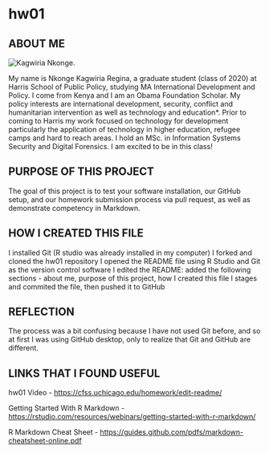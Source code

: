 # hw01

## ABOUT ME

![Kagwiria Nkonge.](C:\Users\inaka\Documents\GitHub\hw01\Images\Profile_pic.jpg)

My name is Nkonge Kagwiria Regina, a graduate student (class of 2020) at Harris School of Public Policy, studying MA International Development and Policy. I come from Kenya and I am an Obama Foundation Scholar. My policy interests are international development, security, conflict and humanitarian intervention as well as technology and education*. Prior to coming to Harris my work focused on technology for development particularly the application of technology in higher education, refugee camps and hard to reach areas. I hold an MSc. in Information Systems Security and Digital Forensics.
I am excited to be in this class!

## PURPOSE OF THIS PROJECT

The goal of this project is to test your software installation, our GitHub setup, and our homework submission process via pull request, as well as demonstrate competency in Markdown.

## HOW I CREATED THIS FILE

I installed Git (R studio was already installed in my computer)
I forked and cloned the hw01 repository
I opened the README file using R Studio and Git as the version control software
I edited the README: added the following sections - about me, purpose of this project, how I created this file
I stages and commited the file, then pushed it to GitHub

## REFLECTION

The process was a bit confusing because I have not used Git before, and so at first I was using GitHub desktop, only to realize that Git and GitHub are different. 


## LINKS THAT I FOUND USEFUL

hw01 Video - https://cfss.uchicago.edu/homework/edit-readme/

Getting Started With R Markdown - https://rstudio.com/resources/webinars/getting-started-with-r-markdown/

R Markdown Cheat Sheet - https://guides.github.com/pdfs/markdown-cheatsheet-online.pdf

